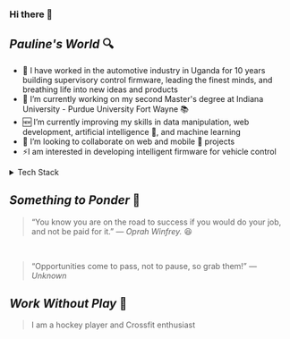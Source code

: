 ### Hi there 👋

<!--
**pktpaulie/pktpaulie** is a ✨ _special_ ✨ repository because its `README.md` (this file) appears on your GitHub profile.

Here are some ideas to get you started:

- 🔭 I’m currently working on my second Master's degree
- 🌱 I’m currently learning  web development, artificial intelligence and machine learning
- 👯 I’m looking to collaborate on web and mobile projects
- 🤔 I’m looking for help with ...
- 💬 Ask me about ...
- 📫 How to reach me: ...
- 😄 Pronouns: ...
- ⚡ Fun fact: ...
-->

***Pauline's World*** 🔍
---
- 👷 I have worked in the automotive industry in Uganda for 10 years building supervisory control firmware, leading the finest minds, and breathing life into new ideas and products
- 🔭 I’m currently working on my second Master's degree at Indiana University - Purdue University Fort Wayne 📚
- 🆕 I’m currently improving my skills in data manipulation, web development, artificial intelligence 🤖, and machine learning
- 👯 I’m looking to collaborate on web and mobile 📱 projects
- ⚡I am interested in developing intelligent firmware for vehicle control


<details>
<summary> Tech Stack </summary>
  
| Rank | Languages |
|-----:|-----------|
|     1| Python    | 
|     2| C++       | 
|     3| MATLAB    |

</details>


***Something to Ponder*** 💬
---
> “You know you are on the road to success if you would do your job, and not be paid for it.” 
— _Oprah Winfrey._ 😆

<br> 

> “Opportunities come to pass, not to pause, so grab them!” 
— _Unknown_

***Work Without Play*** 🎲
---
> I am a hockey player and Crossfit enthusiast

